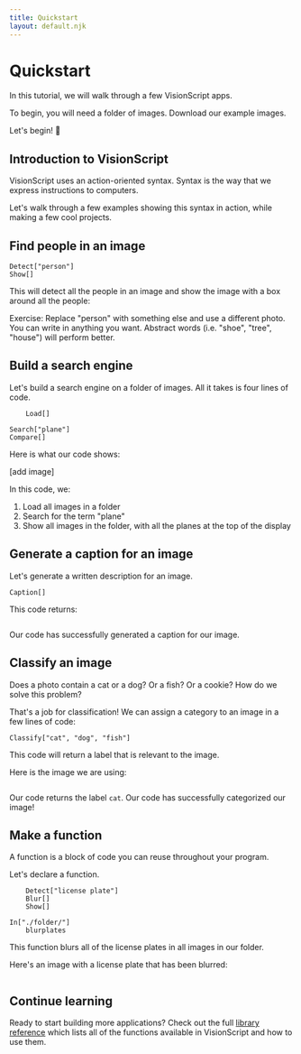 ```yaml
---
title: Quickstart
layout: default.njk
---
```


# Quickstart

In this tutorial, we will walk through a few VisionScript apps.

To begin, you will need a folder of images. Download our example images.

Let's begin! 🙌

## Introduction to VisionScript

VisionScript uses an action-oriented syntax. Syntax is the way that we express instructions to computers.

Let's walk through a few examples showing this syntax in action, while making a few cool projects.

## Find people in an image

```Load["./data/people.jpg"]
Detect["person"]
Show[]
```
This will detect all the people in an image and show the image with a box around all the people:

<div class="callout">
Exercise: Replace "person" with something else and use a different photo. You can write in anything you want. Abstract words (i.e. "shoe", "tree", "house") will perform better.
</div>

## Build a search engine

Let's build a search engine on a folder of images. All it takes is four lines of code.

```IN["./folder/"]
    Load[]

Search["plane"]
Compare[]
```
Here is what our code shows:

[add image]

In this code, we:

1. Load all images in a folder
2. Search for the term "plane"
3. Show all images in the folder, with all the planes at the top of the display

## Generate a caption for an image

Let's generate a written description for an image.

```Load["./folder/image.jpg"]
Caption[]
```
This code returns:

```[add text]
```
Our code has successfully generated a caption for our image.

## Classify an image

Does a photo contain a cat or a dog? Or a fish? Or a cookie? How do we solve this problem?

That's a job for classification! We can assign a category to an image in a few lines of code:

```Load["./folder/image.jpg"]
Classify["cat", "dog", "fish"]
```
This code will return a label that is relevant to the image.

Here is the image we are using:

```[add image]
```
Our code returns the label `cat`. Our code has successfully categorized our image!

## Make a function

A function is a block of code you can reuse throughout your program.

Let's declare a function.

```Make blurplates
    Detect["license plate"]
    Blur[]
    Show[]

In["./folder/"]
    blurplates
```
This function blurs all of the license plates in all images in our folder.

Here's an image with a license plate that has been blurred:

```[add image]
```
## Continue learning

Ready to start building more applications? Check out the full [library reference](/docs) which lists all of the functions available in VisionScript and how to use them.